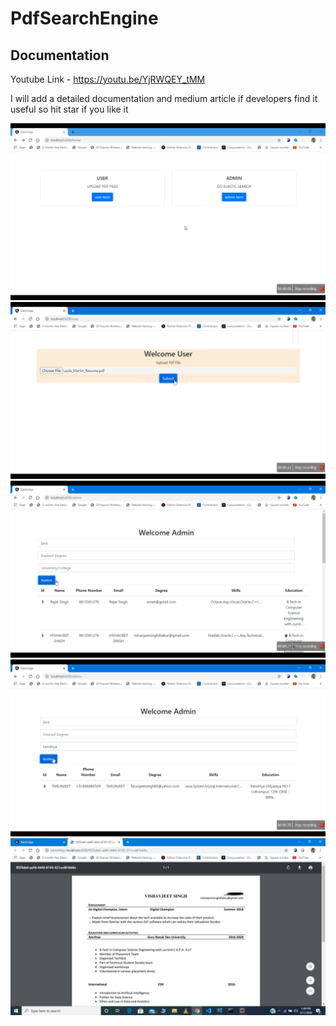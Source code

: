 # PdfSearchEngine

## Documentation
Youtube Link - https://youtu.be/YjRWQEY_tMM

I will add a detailed documentation and medium article if developers find it useful so hit star if you like it


![Image description](img/1.png)
![Image description](img/2.png)
![Image description](img/3.png)
![Image description](img/4.png)
![Image description](img/5.jpg)
